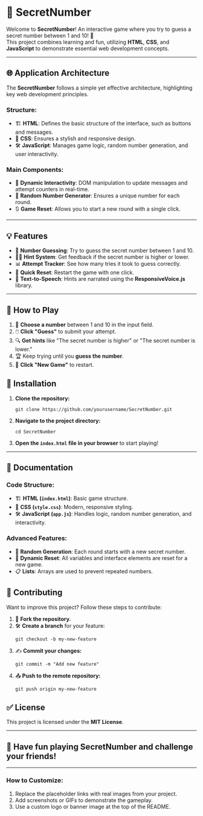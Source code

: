 # 🎯 **SecretNumber**

Welcome to **SecretNumber**! An interactive game where you try to guess a secret number between 1 and 10! 🎲  
This project combines learning and fun, utilizing **HTML**, **CSS**, and **JavaScript** to demonstrate essential web development concepts.

---

## 🌐 **Application Architecture**

The **SecretNumber** follows a simple yet effective architecture, highlighting key web development principles.

### Structure:
- 🏗️ **HTML**: Defines the basic structure of the interface, such as buttons and messages.
- 🎨 **CSS**: Ensures a stylish and responsive design.
- 🛠️ **JavaScript**: Manages game logic, random number generation, and user interactivity.

### Main Components:
- 🔄 **Dynamic Interactivity**: DOM manipulation to update messages and attempt counters in real-time.
- 🎲 **Random Number Generator**: Ensures a unique number for each round.
- 🔃 **Game Reset**: Allows you to start a new round with a single click.

---

## 💡 **Features**

- 🎯 **Number Guessing**: Try to guess the secret number between 1 and 10.
- 🕵️‍♂️ **Hint System**: Get feedback if the secret number is higher or lower.
- 📊 **Attempt Tracker**: See how many tries it took to guess correctly.
- 🔄 **Quick Reset**: Restart the game with one click.
- 🎤 **Text-to-Speech**: Hints are narrated using the **ResponsiveVoice.js** library.

---

## 🚀 **How to Play**

1. 🎲 **Choose a number** between 1 and 10 in the input field.
2. 🖱️ **Click "Guess"** to submit your attempt.
3. 🔍 **Get hints** like "The secret number is higher" or "The secret number is lower."
4. 🏆 Keep trying until you **guess the number**.
5. 🔄 **Click "New Game"** to restart.

## 📂 **Installation**

1. **Clone the repository:**
   ```
   git clone https://github.com/yourusername/SecretNumber.git
   ```

2. **Navigate to the project directory:**
   ```
   cd SecretNumber
   ```

3. **Open the `index.html` file in your browser** to start playing!

---

## 📖 **Documentation**

### Code Structure:
- 🏗️ **HTML (`index.html`)**: Basic game structure.
- 🎨 **CSS (`style.css`)**: Modern, responsive styling.
- 🛠️ **JavaScript (`app.js`)**: Handles logic, random number generation, and interactivity.

### Advanced Features:
- 🎲 **Random Generation**: Each round starts with a new secret number.
- 🔄 **Dynamic Reset**: All variables and interface elements are reset for a new game.
- 📋 **Lists**: Arrays are used to prevent repeated numbers.

## 🤝 **Contributing**

Want to improve this project? Follow these steps to contribute:

1. 🍴 **Fork the repository.**
2. 🛠️ **Create a branch** for your feature:
   ```
   git checkout -b my-new-feature
   ```
3. ✍️ **Commit your changes:**
   ```
   git commit -m "Add new feature"
   ```
4. 📤 **Push to the remote repository:**
   ```
   git push origin my-new-feature
   ```

## ✅ **License**

This project is licensed under the **MIT License**.

---

## 🎉 **Have fun playing SecretNumber and challenge your friends!**  

---

### How to Customize:
1. Replace the placeholder links with real images from your project.
2. Add screenshots or GIFs to demonstrate the gameplay.
3. Use a custom logo or banner image at the top of the README.
